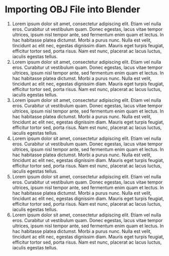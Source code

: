 <!---
title: Importing into Blender
path: /buildtheearth/rendering/mineways
version: 1.0.0
authors:
    - @VapoR
--->

# Importing OBJ File into Blender

1. Lorem ipsum dolor sit amet, consectetur adipiscing elit. Etiam vel nulla eros. Curabitur ut vestibulum quam. Donec egestas, lacus vitae tempor ultrices, ipsum nisl tempor ante, sed fermentum enim quam et lectus. In hac habitasse platea dictumst. Morbi a purus nunc. Nulla est velit, tincidunt ac elit nec, egestas dignissim diam. Mauris eget turpis feugiat, efficitur tortor sed, porta risus. Nam est nunc, placerat ac lacus luctus, iaculis egestas tellus.
2. Lorem ipsum dolor sit amet, consectetur adipiscing elit. Etiam vel nulla eros. Curabitur ut vestibulum quam. Donec egestas, lacus vitae tempor ultrices, ipsum nisl tempor ante, sed fermentum enim quam et lectus. In hac habitasse platea dictumst. Morbi a purus nunc. Nulla est velit, tincidunt ac elit nec, egestas dignissim diam. Mauris eget turpis feugiat, efficitur tortor sed, porta risus. Nam est nunc, placerat ac lacus luctus, iaculis egestas tellus.
3. Lorem ipsum dolor sit amet, consectetur adipiscing elit. Etiam vel nulla eros. Curabitur ut vestibulum quam. Donec egestas, lacus vitae tempor ultrices, ipsum nisl tempor ante, sed fermentum enim quam et lectus. In hac habitasse platea dictumst. Morbi a purus nunc. Nulla est velit, tincidunt ac elit nec, egestas dignissim diam. Mauris eget turpis feugiat, efficitur tortor sed, porta risus. Nam est nunc, placerat ac lacus luctus, iaculis egestas tellus.
4. Lorem ipsum dolor sit amet, consectetur adipiscing elit. Etiam vel nulla eros. Curabitur ut vestibulum quam. Donec egestas, lacus vitae tempor ultrices, ipsum nisl tempor ante, sed fermentum enim quam et lectus. In hac habitasse platea dictumst. Morbi a purus nunc. Nulla est velit, tincidunt ac elit nec, egestas dignissim diam. Mauris eget turpis feugiat, efficitur tortor sed, porta risus. Nam est nunc, placerat ac lacus luctus, iaculis egestas tellus.
5. Lorem ipsum dolor sit amet, consectetur adipiscing elit. Etiam vel nulla eros. Curabitur ut vestibulum quam. Donec egestas, lacus vitae tempor ultrices, ipsum nisl tempor ante, sed fermentum enim quam et lectus. In hac habitasse platea dictumst. Morbi a purus nunc. Nulla est velit, tincidunt ac elit nec, egestas dignissim diam. Mauris eget turpis feugiat, efficitur tortor sed, porta risus. Nam est nunc, placerat ac lacus luctus, iaculis egestas tellus.
6. Lorem ipsum dolor sit amet, consectetur adipiscing elit. Etiam vel nulla eros. Curabitur ut vestibulum quam. Donec egestas, lacus vitae tempor ultrices, ipsum nisl tempor ante, sed fermentum enim quam et lectus. In hac habitasse platea dictumst. Morbi a purus nunc. Nulla est velit, tincidunt ac elit nec, egestas dignissim diam. Mauris eget turpis feugiat, efficitur tortor sed, porta risus. Nam est nunc, placerat ac lacus luctus, iaculis egestas tellus.